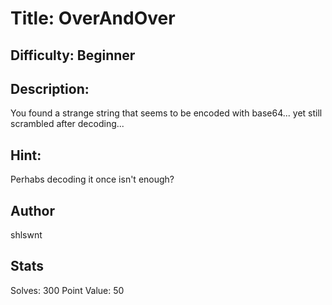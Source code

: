 # Title: OverAndOver
## Difficulty: Beginner
## Description: 
You found a strange string that seems to be encoded with base64... yet still scrambled after decoding...

## Hint:
Perhabs decoding it once isn't enough?

## Author
shlswnt

## Stats

Solves: 300
Point Value: 50
